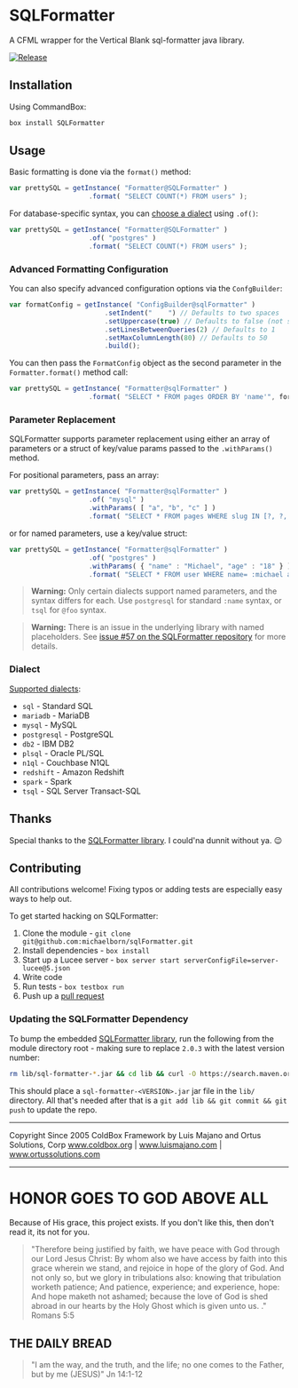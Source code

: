 # SQLFormatter

A CFML wrapper for the Vertical Blank sql-formatter java library.

[![Release](https://github.com/michaelborn/SQLFormatter/actions/workflows/ci.yml/badge.svg)](https://github.com/michaelborn/SQLFormatter/actions/workflows/ci.yml)

## Installation

Using CommandBox:

```js
box install SQLFormatter
```

## Usage

Basic formatting is done via the `format()` method:

```js
var prettySQL = getInstance( "Formatter@SQLFormatter" )
                    .format( "SELECT COUNT(*) FROM users" );
```

For database-specific syntax, you can [choose a dialect](#dialect) using `.of()`:

```js
var prettySQL = getInstance( "Formatter@SQLFormatter" )
                    .of( "postgres" )
                    .format( "SELECT COUNT(*) FROM users" );
```

### Advanced Formatting Configuration

You can also specify advanced configuration options via the `ConfgBuilder`:

```js
var formatConfig = getInstance( "ConfigBuilder@sqlFormatter" )
                        .setIndent("    ") // Defaults to two spaces
                        .setUppercase(true) // Defaults to false (not safe to use when SQL dialect has case-sensitive identifiers)
                        .setLinesBetweenQueries(2) // Defaults to 1
                        .setMaxColumnLength(80) // Defaults to 50
                        .build();
```

You can then pass the `FormatConfig` object as the second parameter in the `Formatter.format()` method call:

```js
var prettySQL = getInstance( "Formatter@sqlFormatter" )
                    .format( "SELECT * FROM pages ORDER BY 'name'", formatConfig );
```

### Parameter Replacement

SQLFormatter supports parameter replacement using either an array of parameters or a struct of key/value params passed to the `.withParams()` method.

For positional parameters, pass an array:

```js
var prettySQL = getInstance( "Formatter@sqlFormatter" )
                    .of( "mysql" )
                    .withParams( [ "a", "b", "c" ] )
                    .format( "SELECT * FROM pages WHERE slug IN [?, ?, ?]" );
```

or for named parameters, use a key/value struct:

```js
var prettySQL = getInstance( "Formatter@sqlFormatter" )
                    .of( "postgres" )
                    .withParams( { "name" : "Michael", "age" : "18" } )
                    .format( "SELECT * FROM user WHERE name= :michael and age= :age" );
```

> **Warning:** Only certain dialects support named parameters, and the syntax differs for each. Use `postgresql` for standard `:name` syntax, or `tsql` for `@foo` syntax.

> **Warning:** There is an issue in the underlying library with named placeholders. See [issue #57 on the SQLFormatter repository](https://github.com/vertical-blank/sql-formatter/issues/57) for more details.

### Dialect

[Supported dialects](https://github.com/vertical-blank/sql-formatter#dialect):

* `sql` - Standard SQL
* `mariadb` - MariaDB
* `mysql` - MySQL
* `postgresql` - PostgreSQL
* `db2` - IBM DB2
* `plsql` - Oracle PL/SQL
* `n1ql` - Couchbase N1QL
* `redshift` - Amazon Redshift
* `spark` - Spark
* `tsql` - SQL Server Transact-SQL

## Thanks

Special thanks to the [SQLFormatter library](https://github.com/vertical-blank/sql-formatter). I could'na dunnit without ya. 😉

## Contributing

All contributions welcome! Fixing typos or adding tests are especially easy ways to help out.

To get started hacking on SQLFormatter:

1. Clone the module - `git clone git@github.com:michaelborn/sqlFormatter.git`
2. Install dependencies - `box install`
3. Start up a Lucee server - `box server start serverConfigFile=server-lucee@5.json`
4. Write code
5. Run tests - `box testbox run`
6. Push up a [pull request](https://github.com/michaelborn/sqlFormatter/pulls)

### Updating the SQLFormatter Dependency

To bump the embedded [SQLFormatter library](https://github.com/vertical-blank/sql-formatter), run the following from the module directory root - making sure to replace `2.0.3` with the latest version number:

```bash
rm lib/sql-formatter-*.jar && cd lib && curl -O https://search.maven.org/remotecontent?filepath=com/github/vertical-blank/sql-formatter/2.0.3/sql-formatter-2.0.3.jar
```

This should place a `sql-formatter-<VERSION>.jar` jar file in the `lib/` directory. All that's needed after that is a `git add lib && git commit && git push` to update the repo.

********************************************************************************
Copyright Since 2005 ColdBox Framework by Luis Majano and Ortus Solutions, Corp
www.coldbox.org | www.luismajano.com | www.ortussolutions.com
********************************************************************************

# HONOR GOES TO GOD ABOVE ALL

Because of His grace, this project exists. If you don't like this, then don't read it, its not for you.

>"Therefore being justified by faith, we have peace with God through our Lord Jesus Christ:
By whom also we have access by faith into this grace wherein we stand, and rejoice in hope of the glory of God.
And not only so, but we glory in tribulations also: knowing that tribulation worketh patience;
And patience, experience; and experience, hope:
And hope maketh not ashamed; because the love of God is shed abroad in our hearts by the
Holy Ghost which is given unto us. ." Romans 5:5

## THE DAILY BREAD

> "I am the way, and the truth, and the life; no one comes to the Father, but by me (JESUS)" Jn 14:1-12